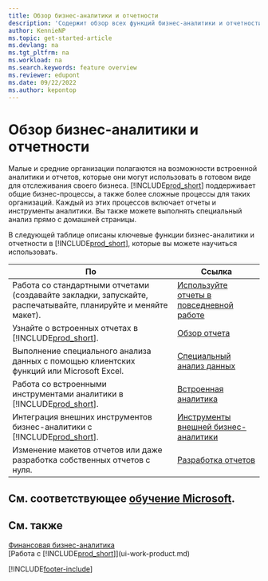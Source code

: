 ```yaml
---
title: Обзор бизнес-аналитики и отчетности
description: 'Содержит обзор всех функций бизнес-аналитики и отчетности, которые поддерживаются в Business Central.'
author: KennieNP
ms.topic: get-started-article
ms.devlang: na
ms.tgt_pltfrm: na
ms.workload: na
ms.search.keywords: feature overview
ms.reviewer: edupont
ms.date: 09/22/2022
ms.author: kepontop
---
```

# <a name="business-intelligence-and-reporting-overview" />Обзор бизнес-аналитики и отчетности

Малые и средние организации полагаются на возможности встроенной аналитики и отчетов, которые они могут использовать в готовом виде для отслеживания своего бизнеса. [!INCLUDE[prod_short](includes/prod_short.md)] поддерживает общие бизнес-процессы, а также более сложные процессы для таких организаций. Каждый из этих процессов включает отчеты и инструменты аналитики. Вы также можете выполнять специальный анализ прямо с домашней страницы.  

В следующей таблице описаны ключевые функции бизнес-аналитики и отчетности в [!INCLUDE[prod_short](includes/prod_short.md)], которые вы можете научиться использовать.

| По | Ссылка |
| --- | --- |
| Работа со стандартными отчетами (создавайте закладки, запускайте, распечатывайте, планируйте и меняйте макет). | [Используйте отчеты в повседневной работе](reports-use-reports.md) |
| Узнайте о встроенных отчетах в [!INCLUDE[prod_short](includes/prod_short.md)]. |[Обзор отчета](reports-available-reports.md)|
| Выполнение специального анализа данных с помощью клиентских функций или Microsoft Excel. | [Специальный анализ данных](reports-adhoc-analysis.md) |
| Работа со встроенными инструментами аналитики в [!INCLUDE[prod_short](includes/prod_short.md)].| [Встроенная аналитика](reports-built-in-analytics.md) |
| Интеграция внешних инструментов бизнес-аналитики с [!INCLUDE[prod_short](includes/prod_short.md)].| [Инструменты внешней бизнес-аналитики](reports-external-analysis.md) |
|Изменение макетов отчетов или даже разработка собственных отчетов с нуля. |[Разработка отчетов](reports-develop-reports.md)|

## <a name="see-related-microsoft-training" />См. соответствующее [обучение Microsoft](/training/paths/setup-reporting-dynamics-365-business-central/).

## <a name="see-also" />См. также

[Финансовая бизнес-аналитика](bi.md)  
[Работа с [!INCLUDE[prod_short](includes/prod_short.md)]](ui-work-product.md)  

[!INCLUDE[footer-include](includes/footer-banner.md)]
